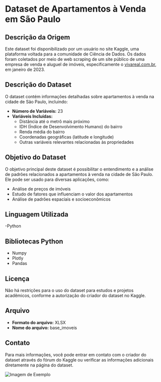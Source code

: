 # Dataset de Apartamentos à Venda em São Paulo

## Descrição da Origem

Este dataset foi disponibilizado por um usuário no site Kaggle, uma plataforma voltada para a comunidade de Ciência de Dados. Os dados foram coletados por meio de web scraping de um site público de uma empresa de venda e aluguel de imóveis, especificamente o [vivareal.com.br](https://vivareal.com.br), em janeiro de 2023.

## Descrição do Dataset

O dataset contém informações detalhadas sobre apartamentos à venda na cidade de São Paulo, incluindo:

- **Número de Variáveis:** 23
- **Variáveis Incluídas:**
  - Distância até o metrô mais próximo
  - IDH (Índice de Desenvolvimento Humano) do bairro
  - Renda média do bairro
  - Coordenadas geográficas (latitude e longitude)
  - Outras variáveis relevantes relacionadas às propriedades

## Objetivo do Dataset

O objetivo principal deste dataset é possibilitar o entendimento e a análise de padrões relacionados a apartamentos à venda na cidade de São Paulo. Ele pode ser usado para diversas aplicações, como:
- Análise de preços de imóveis
- Estudo de fatores que influenciam o valor dos apartamentos
- Análise de padrões espaciais e socioeconômicos

## Linguagem Utilizada

-Python

## Bibliotecas Python

- Numpy
- Plotly
- Pandas

## Licença

Não há restrições para o uso do dataset para estudos e projetos acadêmicos, conforme a autorização do criador do dataset no Kaggle.

## Arquivo

- **Formato do arquivo:** XLSX
- **Nome do arquivo:** base_imoveis

## Contato

Para mais informações, você pode entrar em contato com o criador do dataset através do fórum do Kaggle ou verificar as informações adicionais diretamente na página do dataset.

![Imagem de Exemplo](https://tecimob.com.br/blog/wp-content/uploads/2024/02/avaliacao-de-imoveis-2.jpg)
